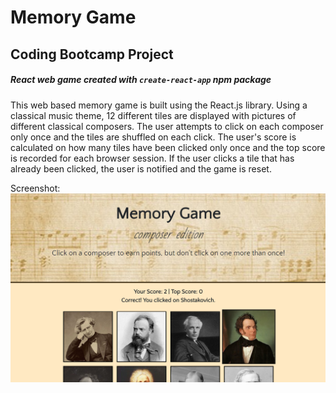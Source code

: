 # Memory Game

## Coding Bootcamp Project

##### React web game created with `create-react-app` npm package

This web based memory game is built using the React.js library. Using a classical music theme, 12 different tiles are displayed with pictures of different classical composers. The user attempts to click on each composer only once and the tiles are shuffled on each click. The user's score is calculated on how many tiles have been clicked only once and the top score is recorded for each browser session. If the user clicks a tile that has already been clicked, the user is notified and the game is reset. 

Screenshot:
![ScreenShot](screenshot.PNG)
